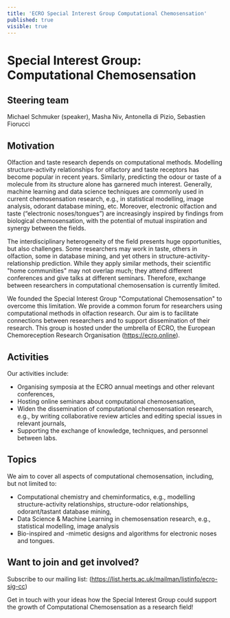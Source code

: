 ```yaml
---
title: 'ECRO Special Interest Group Computational Chemosensation'
published: true
visible: true
---
```


# Special Interest Group: Computational Chemosensation

## Steering team
Michael Schmuker (speaker), Masha Niv, Antonella di Pizio, Sebastien Fiorucci

## Motivation
Olfaction and taste research depends on computational methods. Modelling structure-activity relationships for olfactory and taste receptors has become popular in recent years. Similarly, predicting the odour or taste of a molecule from its structure alone has garnered much interest. Generally, machine learning and data science techniques are commonly used in current chemosensation research, e.g., in statistical modelling, image analysis, odorant database mining, etc. Moreover, electronic olfaction and taste (“electronic noses/tongues”) are increasingly inspired by findings from biological chemosensation, with the potential of mutual inspiration and synergy between the fields.
 
The interdisciplinary heterogeneity of the field presents huge opportunities, but also challenges. Some researchers may work in taste, others in olfaction, some in database mining, and yet others in structure-activity-relationship prediction. While they apply similar methods, their scientific "home communities" may not overlap much; they attend different conferences and give talks at different seminars. Therefore, exchange between researchers in computational chemosensation is currently limited.
 
We founded the Special Interest Group "Computational Chemosensation" to overcome this limitation. We provide a common forum for researchers using computational methods in olfaction research. Our aim is to facilitate connections between researchers and to support dissemination of their research. This group is hosted under the umbrella of ECRO, the European Chemoreception Research Organisation (https://ecro.online).
 
## Activities
Our activities include:
* Organising symposia at the ECRO annual meetings and other relevant conferences,
* Hosting online seminars about computational chemosensation,
* Widen the dissemination of computational chemosensation research, e.g., by writing collaborative review articles and editing special issues in relevant journals,
* Supporting the exchange of knowledge, techniques, and personnel between labs.

## Topics
We aim to cover all aspects of computational chemosensation, including, but not limited to:
* Computational chemistry and cheminformatics, e.g., modelling structure-activity relationships, structure-odor relationships, odorant/tastant database mining,
* Data Science & Machine Learning in chemosensation research, e.g., statistical modelling, image analysis
* Bio-inspired and -mimetic designs and algorithms for electronic noses and tongues.


## Want to join and get involved?
Subscribe to our mailing list: (https://list.herts.ac.uk/mailman/listinfo/ecro-sig-cc)

Get in touch with your ideas how the Special Interest Group could support the growth of Computational Chemosensation as a research field!